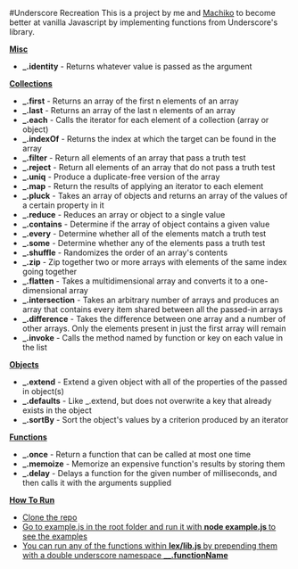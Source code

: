 #Underscore Recreation
This is a project by me and [Machiko](https://github.com/machikoyasuda) to become better at vanilla Javascript by implementing functions from Underscore's library.

<b><u>Misc</u></b>
<ul>
  <li><b>_.identity</b> - Returns whatever value is passed as the argument</li>
</ul>

<b><u>Collections</u></b>
<ul>
  <li><b>_.first</b> - Returns an array of the first n elements of an array</li>
  <li><b>_.last</b> - Returns an array of the last n elements of an array</li>
  <li><b>_.each</b> - Calls the iterator for each element of a collection (array or object)</li>
  <li><b>_.indexOf</b> - Returns the index at which the target can be found in the array</li>
  <li><b>_.filter</b> - Return all elements of an array that pass a truth test</li>
  <li><b>_.reject</b> - Return all elements of an array that do not pass a truth test</li>
  <li><b>_.uniq</b> - Produce a duplicate-free version of the array</li>
  <li><b>_.map</b> - Return the results of applying an iterator to each element</li>
  <li><b>_.pluck</b> - Takes an array of objects and returns an array of the values of a certain property in it</li>
  <li><b>_.reduce</b> - Reduces an array or object to a single value</li>
  <li><b>_.contains</b> - Determine if the array of object contains a given value</li>
  <li><b>_.every</b> - Determine whether all of the elements match a truth test</li>
  <li><b>_.some</b> - Determine whether any of the elements pass a truth test</li>
  <li><b>_.shuffle</b> - Randomizes the order of an array's contents</li>
  <li><b>_.zip</b> - Zip together two or more arrays with elements of the same index going together</li>
  <li><b>_.flatten</b> - Takes a multidimensional array and converts it to a one-dimensional array</li>
  <li><b>_.intersection</b> - Takes an arbitrary number of arrays and produces an array that contains every item shared between all the passed-in arrays</li>
  <li><b>_.difference</b> - Takes the difference between one array and a number of other arrays. Only the elements present in just the first array will remain</li>
  <li><b>_.invoke</b> - Calls the method named by function or key on each value in the list</li>
</ul>

<b><u>Objects</u></b>

<ul>
  <li><b>_.extend</b> - Extend a given object with all of the properties of the passed in object(s)</li>
  <li><b>_.defaults</b> - Like _.extend, but does not overwrite a key that already exists in the object</li>
  <li><b>_.sortBy</b> - Sort the object's values by a criterion produced by an iterator</li>
</ul>

<b><u>Functions</u></b>

<ul>
  <li><b>_.once</b> - Return a function that can be called at most one time</li>
  <li><b>_.memoize</b> - Memorize an expensive function's results by storing them</li>
  <li><b>_.delay</b> - Delays a function for the given number of milliseconds, and then calls it with the arguments supplied</li>
</ul>

<b> <u> How To Run <u> </b>
  <ul>
    <li> Clone the repo </li>
    <li> Go to example.js in the root folder and run it with <b> node example.js </b> to see the examples </li>
    <li> You can run any of the functions within <b> lex/lib.js </b> by prepending them with a double underscore namespace <b> __.functionName </b> </li>
  </ul>

